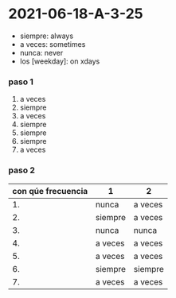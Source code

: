 # 2021-06-18-A-3-25

- siempre: always
- a veces: sometimes
- nunca: never
- los [weekday]: on xdays


### paso 1
1. a veces
2. siempre
3. a veces
4. siempre
5. siempre
6. siempre
7. a veces

### paso 2

| con qúe frecuencia | 1 | 2 |
| --- | --- | --- |
| 1. | nunca | a veces |
| 2. | siempre | a veces |
| 3. | nunca | nunca |
| 4. | a veces | a veces |
| 5. | a veces | a veces |
| 6. | siempre | siempre |
| 7. | a veces | a veces |

<!--### paso 3  Todos losestudirantes de mi grupo ___. En cambio, algunos ___. Un/a estudiante solamente ___. En conclúsion, pensamos que ___ son actividades comunes mientras que ___ es menos frecuente.-->